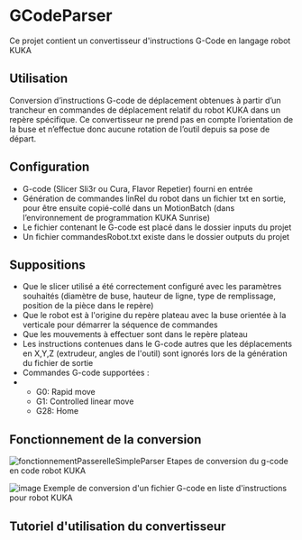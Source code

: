 # GCodeParser
Ce projet contient un convertisseur d'instructions G-Code en langage robot KUKA

## Utilisation
Conversion d’instructions G-code de déplacement obtenues à partir d’un trancheur en commandes de déplacement relatif du robot KUKA dans un repère spécifique. Ce convertisseur ne prend pas en compte l’orientation de la buse et n’effectue donc aucune rotation de l’outil depuis sa pose de départ. 
## Configuration
* G-code (Slicer Sli3r ou Cura, Flavor Repetier) fourni en entrée
* Génération de commandes linRel du robot dans un fichier txt en sortie, pour être ensuite copié-collé dans un MotionBatch (dans l’environnement de programmation KUKA Sunrise)
* Le fichier contenant le G-code est placé dans le dossier inputs du projet
* Un fichier commandesRobot.txt existe dans le dossier outputs du projet
## Suppositions
* Que le slicer utilisé a été correctement configuré avec les paramètres souhaités (diamètre de buse, hauteur de ligne, type de remplissage, position de la pièce dans le repère)
* Que le robot est à l'origine du repère plateau avec la buse orientée à la verticale pour démarrer la séquence de commandes
* Que les mouvements à effectuer sont dans le repère plateau
* Les instructions contenues dans le G-code autres que les déplacements en X,Y,Z (extrudeur, angles de l'outil) sont ignorés lors de la génération du fichier de sortie
* Commandes G-code supportées :
* * G0: Rapid move
  * G1: Controlled linear move
  * G28: Home
## Fonctionnement de la conversion
![fonctionnementPasserelleSimpleParser](https://github.com/user-attachments/assets/2dcb8400-b1c9-4f51-b4f0-a564803338fa)
Etapes de conversion du g-code en code robot KUKA

![image](https://github.com/user-attachments/assets/0f4c26b3-537d-4ec1-a1d4-88c75022dda9 )
Exemple de conversion d'un fichier G-code en liste d'instructions pour robot KUKA

## Tutoriel d'utilisation du convertisseur
